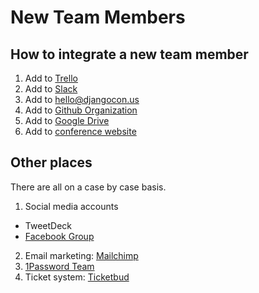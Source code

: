 # New Team Members

## How to integrate a new team member

1. Add to [Trello](https://trello.com/djangoconus/members)
2. Add to [Slack](https://djangoconus.slack.com/)
3. Add to [hello@djangocon.us](https://groups.google.com/a/djangocon.us/forum/)
4. Add to [Github Organization](https://github.com/orgs/djangocon/teams/djangocon-us-2016)
5. Add to [Google Drive](https://drive.google.com/drive/u/0/folders/0B9CaqKMu3IDSckh2V3hERFo4NTQ)
6. Add to [conference website](https://2016.djangocon.us/admin/)

## Other places

There are all on a case by case basis.

1. Social media accounts
  - TweetDeck
  - [Facebook Group](https://www.facebook.com/djangoconus/)
2. Email marketing: [Mailchimp](http://mailchimp.com/)
3. [1Password Team](https://djangocon.1password.com/signin)
4. Ticket system: [Ticketbud](https://ticketbud.com/)
